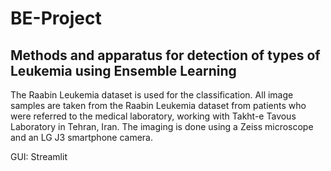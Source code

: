 # BE-Project
## Methods and apparatus for detection of types of Leukemia using Ensemble Learning

The Raabin Leukemia dataset is used for the classification. All image samples are taken from the Raabin Leukemia dataset from patients who were referred to the medical laboratory, working with Takht-e Tavous Laboratory in Tehran, Iran. The imaging is done using a Zeiss microscope and an LG J3 smartphone camera. 

GUI: Streamlit
